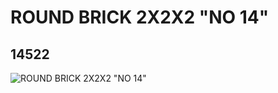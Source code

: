 # ROUND BRICK 2X2X2 "NO 14"
## 14522
![ROUND BRICK 2X2X2 "NO 14"](https://lc-www-live-s.legocdn.com/media/bricks/5/2/6040144.jpg)